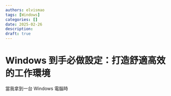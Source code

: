 ```yaml
---
authors: elvismao
tags: [Windows]
categories: []
date: 2025-02-26
description:
draft: true
---
```


# Windows 到手必做設定：打造舒適高效的工作環境

當我拿到一台 Windows 電腦時
